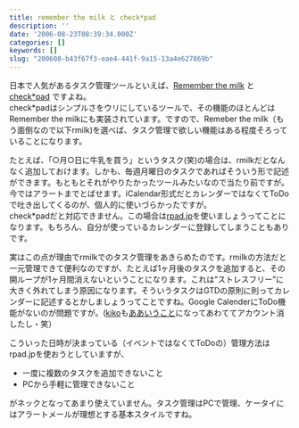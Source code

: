 ```yaml
---
title: remember the milk と check*pad
description: ''
date: '2006-08-23T08:39:34.000Z'
categories: []
keywords: []
slug: "200608-b43f67f3-eae4-441f-9a15-13a4e627869b"
---
```

日本で人気があるタスク管理ツールといえば、[Remember the milk](http://www.rememberthemilk.com/) と [check\*pad](http://www.checkpad.jp/) ですよね。  
check\*padはシンプルさをウリにしているツールで、その機能のほとんどはRemember the milkにも実装されています。ですので、Remeber the milk（もう面倒なので以下rmilk)を選べば、タスク管理で欲しい機能はある程度そろっていることになります。

たとえば、「○月○日に牛乳を買う」というタスク(笑)の場合は、rmilkだとなんなく追加しておけます。しかも、毎週月曜日のタスクであればそういう形で記述ができます。もともとそれがやりたかったツールみたいなので当たり前ですが。今ではアラートまでとばせます。iCalendar形式だとカレンダーではなくてToDoで吐き出してくるのが、個人的に使いづらかったですが。  
check\*padだと対応できません。この場合は[rpad.jp](http://www.rpad.jp/)を使いましょうってことになります。もちろん、自分が使っているカレンダーに登録してしまうこともありです。

実はこの点が理由でrmilkでのタスク管理をあきらめたのです。rmilkの方法だと一元管理できて便利なのですが、たとえば1ヶ月後のタスクを追加すると、その開ループが1ヶ月間消えないということになります。これは”ストレスフリー”に大きく外れてしまう原因になります。そういうタスクはGTDの原則に則ってカレンダーに記述するとかしましょうってことですね。Google CalenderにToDo機能がないのが問題ですが。([kiko](http://kiko.com/)も[ああいうこと](http://kiko.infogami.com/blog/final)になってあわててアカウント消したし・笑）

こういった日時が決まっている（イベントではなくてToDoの）管理方法はrpad.jpを使おうとしていますが、

*   一度に複数のタスクを追加できないこと
*   PCから手軽に管理できないこと

がネックとなってあまり使えていません。タスク管理はPCで管理、ケータイにはアラートメールが理想とする基本スタイルですね。